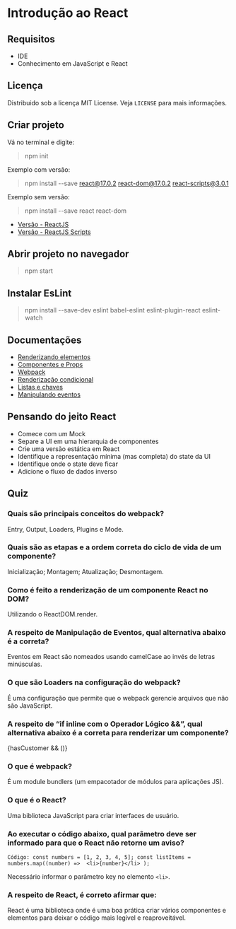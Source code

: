 # Introdução ao React
## Requisitos
- IDE
- Conhecimento em JavaScript e React

## Licença
Distribuido sob a licença MIT License. Veja `LICENSE` para mais informações.

## Criar projeto
Vá no terminal e digite:
>npm init

Exemplo com versão:
>npm install --save react@17.0.2 react-dom@17.0.2 react-scripts@3.0.1

Exemplo sem versão:
>npm install --save react react-dom

- [Versão - ReactJS](https://pt-br.reactjs.org/versions/) 
- [Versão - ReactJS Scripts](https://openbase.com/js/react-scripts/versions)

## Abrir projeto no navegador
>npm start

## Instalar EsLint
>npm install --save-dev eslint babel-eslint eslint-plugin-react eslint-watch 

## Documentações
- [Renderizando elementos](https://pt-br.reactjs.org/docs/rendering-elements.html)
- [Componentes e Props](https://pt-br.reactjs.org/docs/components-and-props.html)
- [Webpack](https://medium.com/tableless/webpack-para-react-o-guia-final-cb8a95b369ed)
- [Renderização condicional](https://pt-br.reactjs.org/docs/conditional-rendering.html)
- [Listas e chaves](https://pt-br.reactjs.org/docs/lists-and-keys.html)
- [Manipulando eventos](https://pt-br.reactjs.org/docs/handling-events.html)

## Pensando do jeito React
- Comece com um Mock
- Separe a UI em uma hierarquia de componentes
- Crie uma versão estática em React
- Identifique a representação mínima (mas completa) do state da UI
- Identifique onde o state deve ficar
- Adicione o fluxo de dados inverso

## Quiz
### Quais são principais conceitos do webpack?
Entry, Output, Loaders, Plugins e Mode.

### Quais são as etapas e a ordem correta do ciclo de vida de um componente?
Inicialização; Montagem; Atualização; Desmontagem.

### Como é feito a renderização de um componente React no DOM?
Utilizando o ReactDOM.render.

### A respeito de Manipulação de Eventos, qual alternativa abaixo é a correta?
Eventos em React são nomeados usando camelCase ao invés de letras minúsculas.

### O que são Loaders na configuração do webpack?
É uma configuração que permite que o webpack gerencie arquivos que não são JavaScript.

### A respeito de “if inline com o Operador Lógico &&”, qual alternativa abaixo é a correta para renderizar um componente?
{hasCustomer && (<Component />)}

### O que é webpack?
É um module bundlers (um empacotador de módulos para aplicações JS).

### O que é o React?
Uma biblioteca JavaScript para criar interfaces de usuário.

### Ao executar o código abaixo, qual parâmetro deve ser informado para que o React não retorne um aviso? 
```
Código: const numbers = [1, 2, 3, 4, 5]; const listItems = numbers.map((number) =>  <li>{number}</li> ); 
```
Necessário informar o parâmetro key no elemento `<li>`.
  
### A respeito de React, é correto afirmar que:
React é uma biblioteca onde é uma boa prática criar vários componentes e elementos para deixar o código mais legível e reaproveitável.
